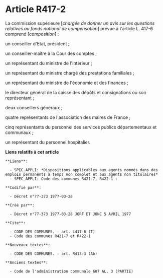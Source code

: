 # Article R417-2

La commission supérieure [*chargée de donner un avis sur les questions relatives au fonds national de compensation*] prévue à
l'article L. 417-6 comprend [*composition*] :

un conseiller d'Etat, président ;

un conseiller-maître à la Cour des comptes ;

un représentant du ministre de l'intérieur ;

un représentant du ministre chargé des prestations familiales ;

un représentant du ministre de l'économie et des finances ;

le directeur général de la caisse des dépôts et consignations ou son représentant ;

deux conseillers généraux ;

quatre représentants de l'association des maires de France ;

cinq représentants du personnel des services publics départementaux et communaux ;

un représentant du personnel hospitalier.

**Liens relatifs à cet article**

	**Liens**:

	  - SPEC_APPLI: *Dispositions applicables aux agents nommés dans des emplois permanents à temps non complet et aux agents non titulaires*
	  - SPEC_APPLI: Code des communes R421-7, R422-1 :

	**Codifié par**:

	  - Décret n°77-373 1977-03-28

	**Créé par**:

	  - Décret n°77-373 1977-03-28 JORF ET JONC 5 AVRIL 1977

	**Cite**:

	  - CODE DES COMMUNES. - art. L417-6 (T)
	  - Code des communes R421-7 et R422-1

	**Nouveaux textes**:

	  - CODE DES COMMUNES. - art. R413-3 (Ab)

	**Anciens textes**:

	  - Code de l'administration communale 607 AL. 3 (PARTIE)
